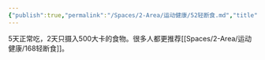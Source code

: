 ```yaml
---
{"publish":true,"permalink":"/Spaces/2-Area/运动健康/52轻断食.md","title":"52轻断食","created":"2022-10-02","modified":"2023-03-14","cssclasses":""}
---
```



5天正常吃，2天只摄入500大卡的食物。很多人都更推荐[[Spaces/2-Area/运动健康/168轻断食]]。